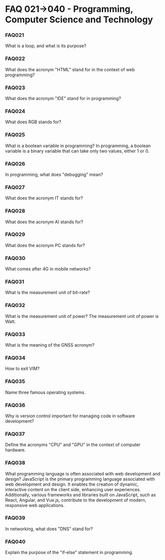 # FAQ 021->040 - Programming, Computer Science and Technology

### FAQ021
What is a loop, and what is its purpose?

### FAQ022
What does the acronym "HTML" stand for in the context of web programming?

### FAQ023
What does the acronym "IDE" stand for in programming?

### FAQ024
What does RGB stands for?

### FAQ025
What is a boolean variable in programming?
In programming, a boolean variable is a binary variable that can take only two values, either 1 or 0.
### FAQ026
In programming, what does "debugging" mean?

### FAQ027
What does the acronym IT stands for?

### FAQ028
What does the acronym AI stands for?

### FAQ029
What does the acronym PC stands for?

### FAQ030
What comes after 4G in mobile networks?

### FAQ031
What is the measurement unit of bit-rate?

### FAQ032
What is the measurement unit of power?
The measurement unit of power is Watt.

### FAQ033
What is the meaning of the GNSS acronym?

### FAQ034
How to exit VIM?

### FAQ035
Name three famous operating systems.

### FAQ036
Why is version control important for managing code in software development?

### FAQ037
Define the acronyms "CPU" and "GPU" in the context of computer hardware.

### FAQ038
What programming language is often associated with web development and design?
JavaScript is the primary programming language associated with web development and design. It enables the creation of dynamic, interactive content on the client side, enhancing user experiences. Additionally, various frameworks and libraries built on JavaScript, such as React, Angular, and Vue.js, contribute to the development of modern, responsive web applications.

### FAQ039
In networking, what does "DNS" stand for?

### FAQ040
Explain the purpose of the "if-else" statement in programming.
